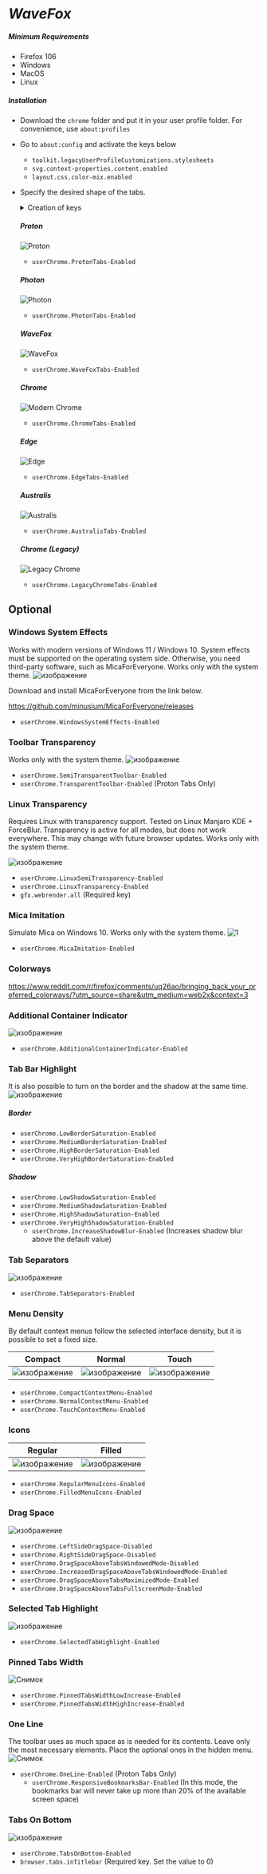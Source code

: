 # *WaveFox*

##### Minimum Requirements
- Firefox 106
- Windows
- MacOS
- Linux

##### Installation

- Download the `chrome` folder and put it in your user profile folder. For convenience, use `about:profiles`
- Go to `about:config` and activate the keys below

  - `toolkit.legacyUserProfileCustomizations.stylesheets`
  - `svg.context-properties.content.enabled`
  - `layout.css.color-mix.enabled`
  
- Specify the desired shape of the tabs.

  <details>
  <summary>Creation of keys</summary>
  Restart your browser for the changes to take effect.
  
  ![изображение](https://user-images.githubusercontent.com/85301851/180253017-22325fad-2f53-47f5-b409-618ca7fe6084.png)
  ![изображение](https://user-images.githubusercontent.com/85301851/180253209-3e6965a9-641a-4ac2-bf3d-242ac8b3451c.png)
  </details>

  ##### Proton
  ![Proton](https://user-images.githubusercontent.com/85301851/180247798-3685fad6-cc4e-49ad-9b0e-7664354233ff.PNG)
  - `userChrome.ProtonTabs-Enabled`
  
  ##### Photon
  ![Photon](https://user-images.githubusercontent.com/85301851/180248812-8aecba52-77bd-4ee5-9e04-e6f07276dfa4.PNG)
  - `userChrome.PhotonTabs-Enabled`

  ##### WaveFox
  ![WaveFox](https://user-images.githubusercontent.com/85301851/180248857-fee4dd92-6d6c-4c34-8615-bf69e740f2bd.PNG)
  - `userChrome.WaveFoxTabs-Enabled`

  ##### Chrome
  ![Modern Chrome](https://user-images.githubusercontent.com/85301851/180248907-bdcf4ffc-fd4a-4923-b97d-a0b0b0cf5ee2.PNG)
  - `userChrome.ChromeTabs-Enabled`

  ##### Edge
  ![Edge](https://user-images.githubusercontent.com/85301851/180248952-faa55898-0243-4cdf-ba6a-33513184398f.PNG)
  - `userChrome.EdgeTabs-Enabled`

  ##### Australis
  ![Australis](https://user-images.githubusercontent.com/85301851/180248996-2f21d3b0-e33b-4feb-bbfc-2859df714344.PNG)
  - `userChrome.AustralisTabs-Enabled`

  ##### Chrome (Legacy)
  ![Legacy Chrome](https://user-images.githubusercontent.com/85301851/180249039-350dd21d-51ee-432b-a79d-0c82861e7d43.PNG)
  - `userChrome.LegacyChromeTabs-Enabled`

## Optional

### Windows System Effects
Works with modern versions of Windows 11 / Windows 10. System effects must be supported on the operating system side. Otherwise, you need third-party software, such as MicaForEveryone. Works only with the system theme.
![изображение](https://user-images.githubusercontent.com/85301851/160720915-a055134a-357c-44cc-a638-8dd56e869111.png)

Download and install MicaForEveryone from the link below.

https://github.com/minusium/MicaForEveryone/releases

- `userChrome.WindowsSystemEffects-Enabled`

### Toolbar Transparency
Works only with the system theme.
![изображение](https://user-images.githubusercontent.com/85301851/165526704-4f7486c4-f330-4c86-a25d-6ed8ab2affe4.png)

- `userChrome.SemiTransparentToolbar-Enabled`
- `userChrome.TransparentToolbar-Enabled` (Proton Tabs Only)

### Linux Transparency
Requires Linux with transparency support. Tested on Linux Manjaro KDE + ForceBlur. Transparency is active for all modes, but does not work everywhere. This may change with future browser updates. Works only with the system theme.

![изображение](https://user-images.githubusercontent.com/85301851/173119832-e82bc2f7-eda7-4167-9dcd-ccca50383816.png)

- `userChrome.LinuxSemiTransparency-Enabled`
- `userChrome.LinuxTransparency-Enabled`
- `gfx.webrender.all` (Required key)

### Mica Imitation
Simulate Mica on Windows 10. Works only with the system theme.
![1](https://user-images.githubusercontent.com/85301851/188290563-a0d8b574-e5e3-40ea-a2c9-f0bfe59a7187.PNG)

- `userChrome.MicaImitation-Enabled`

### Colorways
https://www.reddit.com/r/firefox/comments/uq26ao/bringing_back_your_preferred_colorways/?utm_source=share&utm_medium=web2x&context=3

### Additional Container Indicator
![изображение](https://user-images.githubusercontent.com/85301851/161597087-fc818bc5-c60e-48a9-8eb9-1bcafc030607.png)

- `userChrome.AdditionalContainerIndicator-Enabled`

### Tab Bar Highlight
It is also possible to turn on the border and the shadow at the same time.
![изображение](https://user-images.githubusercontent.com/85301851/152011749-4d5619b3-0fd8-40f9-a3dc-96be31839971.png)

##### Border
- `userChrome.LowBorderSaturation-Enabled`
- `userChrome.MediumBorderSaturation-Enabled`
- `userChrome.HighBorderSaturation-Enabled`
- `userChrome.VeryHighBorderSaturation-Enabled`

##### Shadow
- `userChrome.LowShadowSaturation-Enabled`
- `userChrome.MediumShadowSaturation-Enabled`
- `userChrome.HighShadowSaturation-Enabled`
- `userChrome.VeryHighShadowSaturation-Enabled`
  - `userChrome.IncreaseShadowBlur-Enabled` (Increases shadow blur above the default value)

### Tab Separators
![изображение](https://user-images.githubusercontent.com/85301851/152351312-f6ad4578-e7d5-40b7-8b2d-49388a750f54.png)

- `userChrome.TabSeparators-Enabled`

### Menu Density
By default context menus follow the selected interface density, but it is possible to set a fixed size.

| Compact | Normal | Touch |
|---------|--------|-------|
| ![изображение](https://user-images.githubusercontent.com/85301851/152645825-7d351e3e-b938-4fa1-a460-1f699ed1c3c6.png) | ![изображение](https://user-images.githubusercontent.com/85301851/152645878-d917e841-837a-4a11-8fc1-ce0fc2262aef.png) | ![изображение](https://user-images.githubusercontent.com/85301851/152645915-833c1b22-e320-445f-817e-408ea26f7605.png) |

- `userChrome.CompactContextMenu-Enabled`
- `userChrome.NormalContextMenu-Enabled`
- `userChrome.TouchContextMenu-Enabled`

### Icons

| Regular | Filled |
|---------|--------|
| ![изображение](https://user-images.githubusercontent.com/85301851/151192118-0cbdb5a7-a77f-4275-8841-2ac321657c86.png) | ![изображение](https://user-images.githubusercontent.com/85301851/151192708-5ae7691c-ce07-49d8-b4fb-fc58692b63fe.png) |

- `userChrome.RegularMenuIcons-Enabled`
- `userChrome.FilledMenuIcons-Enabled`

### Drag Space
![изображение](https://user-images.githubusercontent.com/85301851/152680229-43547df0-1d2c-4384-b024-950e7aa56ca6.png)

- `userChrome.LeftSideDragSpace-Disabled`
- `userChrome.RightSideDragSpace-Disabled`
- `userChrome.DragSpaceAboveTabsWindowedMode-Disabled`
- `userChrome.IncreasedDragSpaceAboveTabsWindowedMode-Enabled`
- `userChrome.DragSpaceAboveTabsMaximizedMode-Enabled`
- `userChrome.DragSpaceAboveTabsFullscreenMode-Enabled`

### Selected Tab Highlight
![изображение](https://user-images.githubusercontent.com/85301851/170877154-44db11c2-02ce-4aab-821e-c3cc68f26a2d.png)

- `userChrome.SelectedTabHighlight-Enabled`

### Pinned Tabs Width
![Снимок](https://user-images.githubusercontent.com/85301851/185612113-7bb0445f-8993-45bd-916d-d066e88ea7f4.PNG)

- `userChrome.PinnedTabsWidthLowIncrease-Enabled`
- `userChrome.PinnedTabsWidthHighIncrease-Enabled`

### One Line
The toolbar uses as much space as is needed for its contents. Leave only the most necessary elements. Place the optional ones in the hidden menu.
![Снимок](https://user-images.githubusercontent.com/85301851/181300272-d1ecfc93-898a-4eb3-80b9-9974fc471b45.PNG)

- `userChrome.OneLine-Enabled` (Proton Tabs Only)
  - `userChrome.ResponsiveBookmarksBar-Enabled` (In this mode, the bookmarks bar will never take up more than 20% of the available screen space)

### Tabs On Bottom
![изображение](https://user-images.githubusercontent.com/85301851/182421633-3ec6948a-85cb-47ac-8b6d-6e92293e4ca3.png)

- `userChrome.TabsOnBottom-Enabled`
- `browser.tabs.inTitlebar` (Required key. Set the value to 0)
